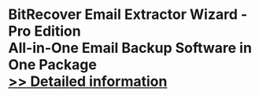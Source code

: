 # BitRecover Email Extractor Wizard - Pro Edition<br />All-in-One Email Backup Software in One Package<br />[>> Detailed information](https://secure.shareit.com/shareit/product.html?productid=300983521&affiliateid=200057808)